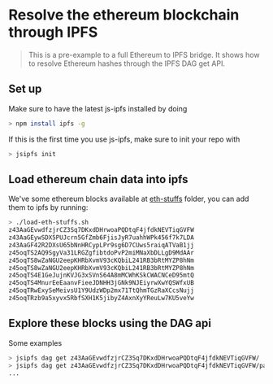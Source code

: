 # Resolve the ethereum blockchain through IPFS

> This is a pre-example to a full Ethereum to IPFS bridge. It shows how to resolve Ethereum hashes through the IPFS DAG get API.

## Set up

Make sure to have the latest js-ipfs installed by doing

```sh
> npm install ipfs -g
```

If this is the first time you use js-ipfs, make sure to init your repo with

```sh
> jsipfs init
```

## Load ethereum chain data into ipfs

We've some ethereum blocks available at [eth-stuffs](/eth-stuffs) folder, you can add them to ipfs by running:

```sh
> ./load-eth-stuffs.sh
z43AaGEvwdfzjrCZ3Sq7DKxdDHrwoaPQDtqF4jfdkNEVTiqGVFW
z43AaGEywSDX5PUJcrn5GfZmb6FjisJyR7uahhWPk456f7k7LDA
z43AaGF42R2DXsU65bNnHRCypLPr9sg6D7CUws5raiqATVaB1jj
z45oqTS2AQ9SgyVa31LRGZgfibtdoPvP2miMNaXbDLLgD9MdAAr
z45oqTS8wZaNGU2eepKHRbXvmV93cKQbiL241RB3bRtMYZP8hNm
z45oqTS8wZaNGU2eepKHRbXvmV93cKQbiL241RB3bRtMYZP8hNm
z45oqTS4E1GeJujnKVJG3xSVnS64A8mMCWhKSkCWACNCeD95mtQ
z45oqTS4MnurEeEaanvFieeJDNHH3jGNk9NJEiyrwXwYQSWfxUB
z45oqTRwExySeMeivsU1Y9UdzWDp2mx71TtQhmTGzRaXCcsNujj
z45oqTRzb9a5xyvx5RbfSXH1K5jibyZ4AxnXyYReuLw7KU5veYw
```

## Explore these blocks using the DAG api

Some examples

```sh
> jsipfs dag get z43AaGEvwdfzjrCZ3Sq7DKxdDHrwoaPQDtqF4jfdkNEVTiqGVFW/
> jsipfs dag get z43AaGEvwdfzjrCZ3Sq7DKxdDHrwoaPQDtqF4jfdkNEVTiqGVFW/parentHash
...
```
